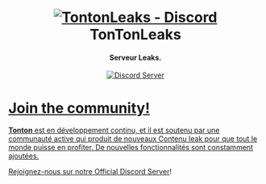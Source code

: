 <h1 align="center">
  <br>
  <a href="discord.gg/univercity"><img src="https://www.grandtheftauto5.fr/images/news/screens-pc-08042015/hd/01.jpg" alt="TontonLeaks - Discord "></a>
  <br>
  TonTonLeaks
  <br>
</h1>
<h4 align="center">Serveur Leaks.</h4>

<p align="center">
  <a href="https://discord.gg/hF85kmCSEZ">
    <img src="https://discordapp.com/api/guilds/133049272517001216/widget.png?style=shield" alt="Discord Server">
</p>

# Join the community!

**Tonton** est en développement continu, et il est soutenu par une communauté active qui produit de nouveaux
Contenu leak pour que tout le monde puisse en profiter. De nouvelles fonctionnalités sont constamment ajoutées.

Rejoignez-nous sur notre [Official Discord Server](https://discord.gg/hF85kmCSEZ)!

